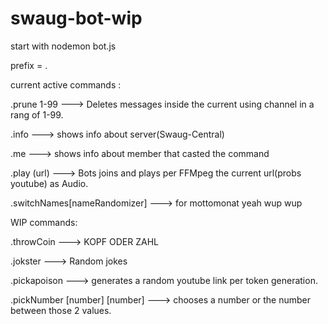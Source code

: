 # swaug-bot-wip

start with nodemon bot.js

prefix = .

current active commands :

.prune 1-99 ---> Deletes messages inside the current using channel in a rang of 1-99.

.info ---> shows info about server(Swaug-Central)

.me ---> shows info about member that casted the command

.play (url) ---> Bots joins and plays per FFMpeg the current url(probs youtube) as Audio.

.switchNames[nameRandomizer] ---> for mottomonat yeah wup wup

WIP commands:

.throwCoin ---> KOPF ODER ZAHL

.jokster ---> Random jokes 

.pickapoison ---> generates a random youtube link per token generation.

.pickNumber [number] [number] ---> chooses a number or the number between those 2 values.
